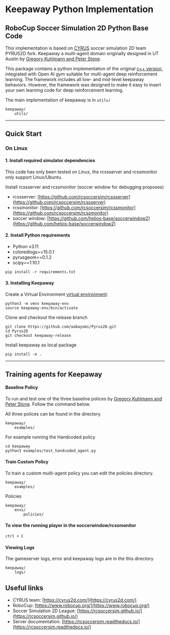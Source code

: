 # Keepaway Python Implementation

## RoboCup Soccer Simulation 2D Python Base Code


This implementation is based on [CYRUS](https://arxiv.org/abs/2211.08585) soccer simulation 2D team PYRUS2D fork.
Keepaway a multi-agent domain originally designed in UT Austin by [Gregory Kuhlmann and Peter Stone](https://www.cs.utexas.edu/~pstone/Papers/bib2html/b2hd-AB05.html).

This package contains a python implementation of the original [c++ version](https://github.com/tjpalmer/keepaway), integrated with Open AI gym suitable for 
multi-agent deep reinforcement learning. The framework includes all low- and mid-level keepaway behaviors. However, the framework was designed to make it easy to insert your own learning code for deep reinforcement learning.

The main implementation of keepaway is in ``` utils/ ```

```shell
keepaway/
    utils/
```

---
## Quick Start 

### On Linux

#### 1. Install required simulator dependencies 

This code has only been tested on Linux, the rcssserver and rcssmonitor only support Linux/Ubuntu.

Install rcssserver and rcssmonitor (soccer window for debugging proposes)

- rcssserver: [https://github.com/rcsoccersim/rcssserver](https://github.com/rcsoccersim/rcssserver)
- rcssmonitor: [https://github.com/rcsoccersim/rcssmonitor](https://github.com/rcsoccersim/rcssmonitor)
- soccer window: [https://github.com/helios-base/soccerwindow2](https://github.com/helios-base/soccerwindow2)

#### 2. Install Python requirements

- Python v3.11
- coloredlogs==15.0.1
- pyrusgeom==0.1.2
- scipy==1.10.1

```
pip install -r requirements.txt
```
#### 3. Installing Keepaway


Create a Virtual Environment [virtual environment](https://docs.python.org/3/tutorial/venv.html):

```shell
python3 -m venv keepaway-env
source keepaway-env/bin/activate
```

Clone and checkout the release branch

```shell
git clone https://github.com/aabayomi/Pyrus2D.git
cd Pyrus2D
git checkout keepaway-release
```

Install keepaway as local package

```shell
pip install -e .
```

---
## Training agents for Keepaway

#### Baseline Policy

To run and test one of the three baseline polices by [Gregory Kuhlmann and Peter Stone](https://www.cs.utexas.edu/~pstone/Papers/bib2html/b2hd-AB05.html). Follow the command below. 

All three polices can be found in the directory

```shell
keepaway/
    examples/
```

For example running the Handcoded policy 

```
cd keepaway
python3 examples/test_handcoded_agent.py
```

#### Train Custom Policy

To train a custom multi-agent policy you can edit the policies directory.
```shell
keepaway/
    examples/
```

Policies

```shell
keepaway/
    envs/
        policies/
```

#### To view the running player in the soccerwindow/rcssmonitor

``` 
ctrl + C
```

#### Viewing Logs

The gameserver logs, error and keepaway logs are in the this directory

```shell
keepaway/
    logs/
```



## Useful links

- CYRUS team: [https://cyrus2d.com/](https://cyrus2d.com/)
- RoboCup: [https://www.robocup.org/](https://www.robocup.org/)
- Soccer Simulation 2D League: [https://rcsoccersim.github.io/](https://rcsoccersim.github.io/)
- Server documentation: [https://rcsoccersim.readthedocs.io/](https://rcsoccersim.readthedocs.io/)
